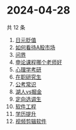 # 2024-04-28

共 12 条

<!-- BEGIN ZHIHUSEARCH -->
<!-- 最后更新时间 Sun Apr 28 2024 11:12:01 GMT+0800 (China Standard Time) -->
1. [日元贬值](https://www.zhihu.com/search?q=日元贬值)
1. [如何看待A股市场](https://www.zhihu.com/search?q=如何看待A股市场)
1. [问界](https://www.zhihu.com/search?q=问界)
1. [申论课程哪个老师好](https://www.zhihu.com/search?q=申论课程哪个老师好)
1. [心理学考研](https://www.zhihu.com/search?q=心理学考研)
1. [在职研究生](https://www.zhihu.com/search?q=在职研究生)
1. [公考常识](https://www.zhihu.com/search?q=公考常识)
1. [湖人vs掘金](https://www.zhihu.com/search?q=湖人vs掘金)
1. [定向选调生](https://www.zhihu.com/search?q=定向选调生)
1. [软件工程](https://www.zhihu.com/search?q=软件工程)
1. [学历提升](https://www.zhihu.com/search?q=学历提升)
1. [视频剪辑软件](https://www.zhihu.com/search?q=视频剪辑软件)
<!-- END ZHIHUSEARCH -->
